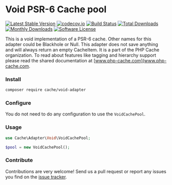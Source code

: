 # Void PSR-6 Cache pool
[![Latest Stable Version](https://poser.pugx.org/cache/void-adapter/v/stable)](https://packagist.org/packages/cache/void-adapter) [![codecov.io](https://codecov.io/github/php-cache/void-adapter/coverage.svg?branch=master)](https://codecov.io/github/php-cache/void-adapter?branch=master) [![Build Status](https://travis-ci.org/php-cache/void-adapter.svg?branch=master)](https://travis-ci.org/php-cache/void-adapter) [![Total Downloads](https://poser.pugx.org/cache/void-adapter/downloads)](https://packagist.org/packages/cache/void-adapter)  [![Monthly Downloads](https://poser.pugx.org/cache/void-adapter/d/monthly.png)](https://packagist.org/packages/cache/void-adapter) [![Software License](https://img.shields.io/badge/license-MIT-brightgreen.svg)](LICENSE)

This is a void implementation of a PSR-6 cache. Other names for this adapter could be Blackhole or Null. This adapter does not save anything and will always return an empty CacheItem. It is a part of the PHP Cache organization. To read about features like tagging and hierarchy support please read the shared documentation at [www.php-cache.com](www.php-cache.com.

### Install

```bash
composer require cache/void-adapter
```

### Configure

You do not need to do any configuration to use the `VoidCachePool`.

### Usage

```php
use Cache\Adapter\Void\VoidCachePool;

$pool = new VoidCachePool();
```

### Contribute

Contributions are very welcome! Send us a pull request or report any issues you find on the [issue tracker](http://issues.php-cache.com).
